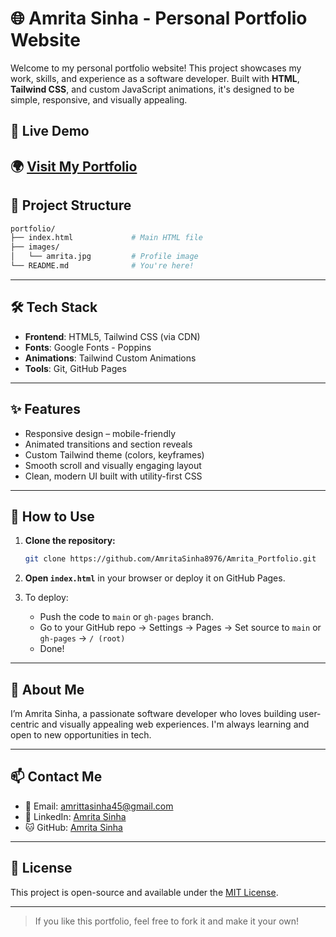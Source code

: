 # 🌐 Amrita Sinha - Personal Portfolio Website

Welcome to my personal portfolio website! This project showcases my work, skills, and experience as a software developer. Built with **HTML**, **Tailwind CSS**, and custom JavaScript animations, it's designed to be simple, responsive, and visually appealing.

## 🚀 Live Demo

🌍 [Visit My Portfolio](https://amritasinha8976.github.io/Amrita_Portfolio/)
---

## 📁 Project Structure

```bash
portfolio/
├── index.html             # Main HTML file
├── images/
│   └── amrita.jpg         # Profile image
└── README.md              # You're here!
````

---

## 🛠️ Tech Stack

* **Frontend**: HTML5, Tailwind CSS (via CDN)
* **Fonts**: Google Fonts - Poppins
* **Animations**: Tailwind Custom Animations
* **Tools**: Git, GitHub Pages

---

## ✨ Features

* Responsive design – mobile-friendly
* Animated transitions and section reveals
* Custom Tailwind theme (colors, keyframes)
* Smooth scroll and visually engaging layout
* Clean, modern UI built with utility-first CSS

---

## 📌 How to Use

1. **Clone the repository:**

   ```bash
   git clone https://github.com/AmritaSinha8976/Amrita_Portfolio.git
   ```

2. **Open `index.html`** in your browser or deploy it on GitHub Pages.

3. To deploy:

   * Push the code to `main` or `gh-pages` branch.
   * Go to your GitHub repo → Settings → Pages → Set source to `main` or `gh-pages` → `/ (root)`
   * Done!

---

## 🧠 About Me

I’m Amrita Sinha, a passionate software developer who loves building user-centric and visually appealing web experiences. I'm always learning and open to new opportunities in tech.

---

## 📫 Contact Me

* 📧 Email: [amrittasinha45@gmail.com](mailto:amrittasinha45@gmail.com)
* 💼 LinkedIn: [Amrita Sinha](https://www.linkedin.com/in/amrita-sinha02/)
* 🐱 GitHub: [Amrita Sinha](https://github.com/AmritaSinha8976)

---

## 📄 License

This project is open-source and available under the [MIT License](LICENSE).

---

> If you like this portfolio, feel free to fork it and make it your own!
